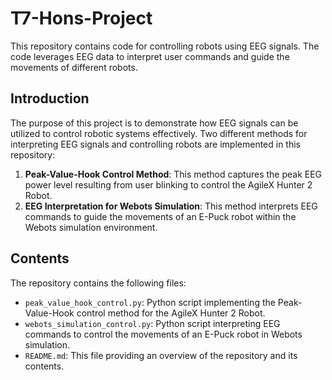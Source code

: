 # T7-Hons-Project

This repository contains code for controlling robots using EEG signals. The code leverages EEG data to interpret user commands and guide the movements of different robots.

## Introduction

The purpose of this project is to demonstrate how EEG signals can be utilized to control robotic systems effectively. Two different methods for interpreting EEG signals and controlling robots are implemented in this repository:

1. **Peak-Value-Hook Control Method**: This method captures the peak EEG power level resulting from user blinking to control the AgileX Hunter 2 Robot.
2. **EEG Interpretation for Webots Simulation**: This method interprets EEG commands to guide the movements of an E-Puck robot within the Webots simulation environment.

## Contents

The repository contains the following files:

- `peak_value_hook_control.py`: Python script implementing the Peak-Value-Hook control method for the AgileX Hunter 2 Robot.
- `webots_simulation_control.py`: Python script interpreting EEG commands to control the movements of an E-Puck robot in Webots simulation.
- `README.md`: This file providing an overview of the repository and its contents.
